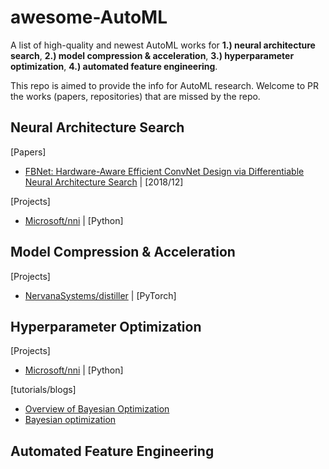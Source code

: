 # awesome-AutoML
A list of high-quality and newest AutoML works for **1.) neural architecture search**, **2.) model compression & acceleration**, **3.) hyperparameter optimization**, **4.) automated feature engineering**.  

This repo is aimed to provide the info for AutoML research. Welcome to PR the works (papers, repositories) that are missed by the repo.

## Neural Architecture Search
[Papers]
- [FBNet: Hardware-Aware Efficient ConvNet Design via Differentiable Neural Architecture Search](https://arxiv.org/pdf/1812.03443.pdf) | [2018/12]

[Projects]
- [Microsoft/nni](https://github.com/Microsoft/nni) | [Python]

## Model Compression & Acceleration

[Projects]
- [NervanaSystems/distiller](https://github.com/NervanaSystems/distiller/) | [PyTorch]

## Hyperparameter Optimization

[Projects]
- [Microsoft/nni](https://github.com/Microsoft/nni) | [Python]

[tutorials/blogs]
- [Overview of Bayesian Optimization](https://soubhikbarari.github.io/blog/2016/09/14/overview-of-bayesian-optimization)
- [Bayesian optimization](http://krasserm.github.io/2018/03/21/bayesian-optimization/)

## Automated Feature Engineering

